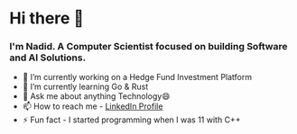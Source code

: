 # Hi there 👋
### I'm Nadid. A Computer Scientist focused on building Software and AI Solutions.

- 🔭 I’m currently working on a Hedge Fund Investment Platform
- 🌱 I’m currently learning Go & Rust
- 💬 Ask me about anything Technology😄
- 📫 How to reach me - [LinkedIn Profile](https://www.linkedin.com/in/nadid-linchestein/)
- ⚡ Fun fact - I started programming when I was 11 with C++


<!--

[![Nadid Linchestein's GitHub stats](https://github-readme-stats.vercel.app/api?username=NadidLinchestein&show_icons=true)](https://github.com/NadidLinchestein/github-readme-stats)
[![Top Langs](https://github-readme-stats.vercel.app/api/top-langs/?username=NadidLinchestein&layout=compact)](https://github.com/NadidLinchestein/github-readme-stats)

- 🔭 I’m currently working on ...
- 🌱 I’m currently learning ...
- 👯 I’m looking to collaborate on ...
- 🤔 I’m looking for help with ...
- 💬 Ask me about ...
- 📫 How to reach me: ...
- 😄 Pronouns: ...
- ⚡ Fun fact: ...

-->
